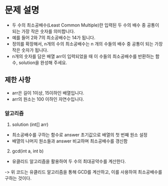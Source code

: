 # 문제 설명
- 두 수의 최소공배수(Least Common Multiple)란 입력된 두 수의 배수 중 공통이 되는 가장 작은 숫자를 의미합니다. 
- 예를 들어 2와 7의 최소공배수는 14가 됩니다. 
- 정의를 확장해서, n개의 수의 최소공배수는 n 개의 수들의 배수 중 공통이 되는 가장 작은 숫자가 됩니다. 
- n개의 숫자를 담은 배열 arr이 입력되었을 때 이 수들의 최소공배수를 반환하는 함수, solution을 완성해 주세요.

## 제한 사항
- arr은 길이 1이상, 15이하인 배열입니다.
- arr의 원소는 100 이하인 자연수입니다.

### 알고리즘
1. solution (int[] arr)
- 최소공배수를 구하는 함수로 answer 초기값으로 배열의 첫 번째 원소 설정
- 배열의 나머지 원소들과 answer 비교하며 최소공배수를 갱신함

2. gcd(int a, int b)
- 유클리드 알고리즘을 활용하여 두 수의 최대공약수를 계산한다.

-> 위 코드는 유클리드 알고리즘을 통해 GCD를 계산하고, 이를 사용하여 최소공배수를 구하는 것이다.
